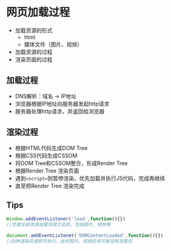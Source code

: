 # 网页加载过程

- 加载资源的形式
  - html
  - 媒体文件（图片、视频）
- 加载资源的过程
- 渲染页面的过程

## 加载过程

- DNS解析：域名 -> IP地址
- 浏览器根据IP地址向服务器发起http请求
- 服务器处理http请求，并返回给浏览器

## 渲染过程

- 根据HTML代码生成DOM Tree
- 根据CSS代码生成CSSOM
- 将DOM Tree和CSSOM整合，形成Render Tree
- 根据Render Tree 渲染页面
- 遇到`<script>`则暂停渲染，优先加载并执行JS代码，完成再继续
- 直至把Render Tree 渲染完成

## Tips

```js
Window.addEventListener('load',function(){})
//页面全部资源加载完成才会执，包括图片、视频等

document.addEventListenet('DOMContentLoaded',function(){})
//DOM渲染完成即可执行，此时图片、视频还有可能没有加载完
```
